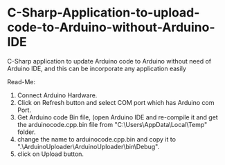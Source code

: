 # C-Sharp-Application-to-upload-code-to-Arduino-without-Arduino-IDE
C-Sharp application to update Arduino code to Arduino without  need of Arduino IDE, and this can be incorporate any application easily 

Read-Me:
1. Connect Arduino Hardware.
2. Click on Refresh button and select COM port which has Arduino com Port.
3. Get Arduino code Bin file, (open Arduino IDE and re-compile it and get the arduinocode.cpp.bin file from "C:\Users\AppData\Local\Temp" folder.
4. change the name to arduinocode.cpp.bin and copy it to ".\ArduinoUploader\ArduinoUploader\bin\Debug".
5. click on Upload button.
